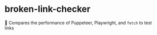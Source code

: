 # broken-link-checker
🔗 Compares the performance of Puppeteer, Playwright, and `fetch` to test links
